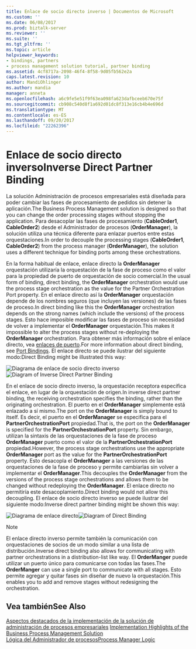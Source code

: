 ```yaml
---
title: Enlace de socio directo inverso | Documentos de Microsoft
ms.custom: ''
ms.date: 06/08/2017
ms.prod: biztalk-server
ms.reviewer: ''
ms.suite: ''
ms.tgt_pltfrm: ''
ms.topic: article
helpviewer_keywords:
- bindings, partners
- process management solution tutorial, partner binding
ms.assetid: 4cf8717a-2098-46f4-8f58-9d05fb562e2a
caps.latest.revision: 10
author: MandiOhlinger
ms.author: mandia
manager: anneta
ms.openlocfilehash: a6c9fe5e51f9f63ea098fa623dafbceeb670e75f
ms.sourcegitcommit: cb908c540d8f1a692d01dc8f313e16cb4b4e696d
ms.translationtype: MT
ms.contentlocale: es-ES
ms.lasthandoff: 09/20/2017
ms.locfileid: "22262396"
---
```

# <a name="inverse-direct-partner-binding"></a><span data-ttu-id="6ab51-102">Enlace de socio directo inverso</span><span class="sxs-lookup"><span data-stu-id="6ab51-102">Inverse Direct Partner Binding</span></span>
<span data-ttu-id="6ab51-103">La solución Administración de procesos empresariales está diseñada para poder cambiar las fases de procesamiento de pedidos sin detener la aplicación.</span><span class="sxs-lookup"><span data-stu-id="6ab51-103">The Business Process Management solution is designed so that you can change the order processing stages without stopping the application.</span></span> <span data-ttu-id="6ab51-104">Para desacoplar las fases de procesamiento (**CableOrder1**, **CableOrder2**) desde el Administrador de procesos (**OrderManager**), la solución utiliza una técnica diferente para enlazar puertos entre estas orquestaciones.</span><span class="sxs-lookup"><span data-stu-id="6ab51-104">In order to decouple the processing stages (**CableOrder1**, **CableOrder2**) from the process manager (**OrderManager**), the solution uses a different technique for binding ports among these orchestrations.</span></span>  
  
 <span data-ttu-id="6ab51-105">En la forma habitual de enlace, enlace directo la **OrderManager** orquestación utilizaría la orquestación de la fase de proceso como el valor para la propiedad de puerto de orquestación de socio comercial.</span><span class="sxs-lookup"><span data-stu-id="6ab51-105">In the usual form of binding, direct binding, the **OrderManager** orchestration would use the process stage orchestration as the value for the Partner Orchestration Port property.</span></span> <span data-ttu-id="6ab51-106">En el enlace directo así la **OrderManager** orquestación depende de los nombres seguros (que incluyen las versiones) de las fases de proceso.</span><span class="sxs-lookup"><span data-stu-id="6ab51-106">In direct binding like this the **OrderManager** orchestration depends on the strong names (which include the versions) of the process stages.</span></span> <span data-ttu-id="6ab51-107">Esto hace imposible modificar las fases de proceso sin necesidad de volver a implementar el **OrderManager** orquestación.</span><span class="sxs-lookup"><span data-stu-id="6ab51-107">This makes it impossible to alter the process stages without re-deploying the **OrderManager** orchestration.</span></span> <span data-ttu-id="6ab51-108">Para obtener más información sobre el enlace directo, vea [enlaces de puerto](../core/port-bindings.md).</span><span class="sxs-lookup"><span data-stu-id="6ab51-108">For more information about direct binding, see [Port Bindings](../core/port-bindings.md).</span></span> <span data-ttu-id="6ab51-109">El enlace directo se puede ilustrar del siguiente modo:</span><span class="sxs-lookup"><span data-stu-id="6ab51-109">Direct Binding might be illustrated this way:</span></span>  
  
 <span data-ttu-id="6ab51-110">![Diagrama de enlace de socio directo inverso](../core/media/bpm-inverse-direct-binding.gif "BPM_Inverse_Direct_Binding")</span><span class="sxs-lookup"><span data-stu-id="6ab51-110">![Diagram of Inverse Direct Partner Binding](../core/media/bpm-inverse-direct-binding.gif "BPM_Inverse_Direct_Binding")</span></span>  
  
 <span data-ttu-id="6ab51-111">En el enlace de socio directo inverso, la orquestación receptora especifica el enlace, en lugar de la orquestación de origen.</span><span class="sxs-lookup"><span data-stu-id="6ab51-111">In inverse direct partner binding, the receiving orchestration specifies the binding, rather than the originating orchestration.</span></span> <span data-ttu-id="6ab51-112">El puerto en el **OrderManager** simplemente está enlazado a sí mismo.</span><span class="sxs-lookup"><span data-stu-id="6ab51-112">The port on the **OrderManager** is simply bound to itself.</span></span> <span data-ttu-id="6ab51-113">Es decir, el puerto en el **OrderManager** se especifica para el **PartnerOrchestrationPort** propiedad.</span><span class="sxs-lookup"><span data-stu-id="6ab51-113">That is, the port on the **OrderManager** is specified for the **PartnerOrchestrationPort** property.</span></span> <span data-ttu-id="6ab51-114">Sin embargo, utilizan la sintaxis de las orquestaciones de la fase de proceso **OrderManager** puerto como el valor de la **PartnerOrchestrationPort** propiedad.</span><span class="sxs-lookup"><span data-stu-id="6ab51-114">However, the process stage orchestrations use the appropriate **OrderManager** port as the value for the **PartnerOrchestrationPort** property.</span></span> <span data-ttu-id="6ab51-115">Esto desacopla el **OrderManager** a las versiones de las orquestaciones de la fase de proceso y permite cambiarlas sin volver a implementar el **OrderManager**.</span><span class="sxs-lookup"><span data-stu-id="6ab51-115">This decouples the **OrderManager** from the versions of the process stage orchestrations and allows them to be changed without redeploying the **OrderManager**.</span></span> <span data-ttu-id="6ab51-116">El enlace directo no permitiría este desacoplamiento.</span><span class="sxs-lookup"><span data-stu-id="6ab51-116">Direct binding would not allow this decoupling.</span></span> <span data-ttu-id="6ab51-117">El enlace de socio directo inverso se puede ilustrar del siguiente modo:</span><span class="sxs-lookup"><span data-stu-id="6ab51-117">Inverse direct partner binding might be shown this way:</span></span>  
  
 <span data-ttu-id="6ab51-118">![Diagrama de enlace directo](../core/media/bpm-direct-binding.gif "BPM_Direct_Binding")</span><span class="sxs-lookup"><span data-stu-id="6ab51-118">![Diagram of Direct Binding](../core/media/bpm-direct-binding.gif "BPM_Direct_Binding")</span></span>  
  
> [!NOTE]
>  <span data-ttu-id="6ab51-119">El enlace directo inverso permite también la comunicación con orquestaciones de socios de un modo similar a una lista de distribución.</span><span class="sxs-lookup"><span data-stu-id="6ab51-119">Inverse direct binding also allows for communicating with partner orchestrations in a distribution-list like way.</span></span> <span data-ttu-id="6ab51-120">El **OrderManger** puede utilizar un puerto único para comunicarse con todas las fases.</span><span class="sxs-lookup"><span data-stu-id="6ab51-120">The **OrderManger** can use a single port to communicate with all stages.</span></span> <span data-ttu-id="6ab51-121">Esto permite agregar y quitar fases sin diseñar de nuevo la orquestación.</span><span class="sxs-lookup"><span data-stu-id="6ab51-121">This enables you to add and remove stages without redesigning the orchestration.</span></span>  
  
## <a name="see-also"></a><span data-ttu-id="6ab51-122">Vea también</span><span class="sxs-lookup"><span data-stu-id="6ab51-122">See Also</span></span>  
 <span data-ttu-id="6ab51-123">[Aspectos destacados de la implementación de la solución de administración de procesos empresariales](../core/implementation-highlights-of-the-business-process-management-solution.md) </span><span class="sxs-lookup"><span data-stu-id="6ab51-123">[Implementation Highlights of the Business Process Management Solution](../core/implementation-highlights-of-the-business-process-management-solution.md) </span></span>  
 [<span data-ttu-id="6ab51-124">Lógica del Administrador de procesos</span><span class="sxs-lookup"><span data-stu-id="6ab51-124">Process Manager Logic</span></span>](../core/process-manager-logic.md)